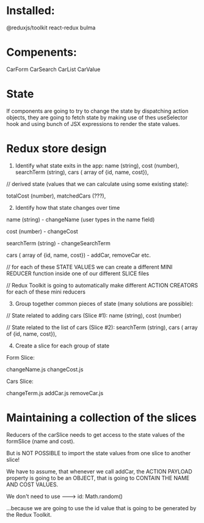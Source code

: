# Installed:
@reduxjs/toolkit
react-redux
bulma

# Compenents:
CarForm
CarSearch
CarList
CarValue

# State

If components are going to try to change the state by dispatching action objects, they are going to fetch state by making use of thes useSelector hook and using bunch of JSX expressions to render the state values.

# Redux store design

1. Identify what state exits in the app:
name (string), 
cost (number), 
searchTerm (string),
cars ( array of {id, name, cost}),

// derived state (values that we can calculate using some existing state):

totalCost (number),
matchedCars (???),


2. Identify how that state changes over time

name (string) -  changeName (user types in the name field)

cost (number) - changeCost

searchTerm (string) - changeSearchTerm

cars ( array of {id, name, cost}) - addCar, removeCar etc.

// for each of these STATE VALUES we can create a different MINI REDUCER function inside one of our different SLICE files 

// Redux Toolkit is going to automatically make different ACTION CREATORS for each of these mini reducers

3. Group together common pieces of state (many solutions are possible):

// State related to adding cars (Slice #1):
name (string),
cost (number)

// State related to the list of cars (Slice #2):
searchTerm (string),
cars ( array of {id, name, cost}),


4. Create a slice for each group of state

Form Slice: 

changeName.js
changeCost.js

Cars Slice:

changeTerm.js
addCar.js
removeCar.js

 # Maintaining a collection of the slices

 Reducers of the carSlice needs to get access to the state values of the formSlice (name and cost).

 But is NOT POSSIBLE to import the state values from one slice to another slice!

 We have to assume, that whenever we call addCar, the ACTION PAYLOAD property is going to be an OBJECT, that is going to CONTAIN THE NAME AND COST VALUES.

We don't need to use ---> id: Math.random()

...because we are going to use the id value that is going to be generated by the Redux Toolkit.

